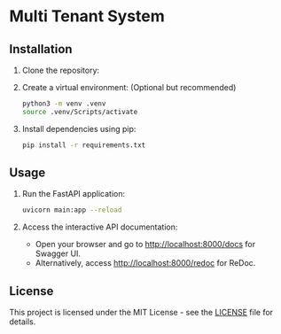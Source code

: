 # Multi Tenant System

## Installation

1. Clone the repository:

2. Create a virtual environment: (Optional but recommended)

    ```bash
    python3 -m venv .venv
    source .venv/Scripts/activate
    ```

3. Install dependencies using pip:

    ```bash
    pip install -r requirements.txt
    ```

## Usage

1. Run the FastAPI application:

    ```bash
    uvicorn main:app --reload
    ```

2. Access the interactive API documentation:
   - Open your browser and go to [http://localhost:8000/docs](http://localhost:8000/docs) for Swagger UI.
   - Alternatively, access [http://localhost:8000/redoc](http://localhost:8000/redoc) for ReDoc.

## License

This project is licensed under the MIT License - see the [LICENSE](./LICENSE) file for details.
